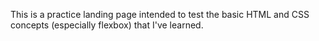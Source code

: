 This is a practice landing page intended to test the basic HTML and CSS concepts (especially flexbox) that I've learned.
